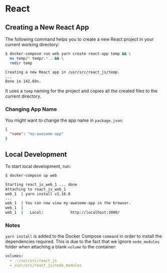 # React

## Creating a New React App

The following command helps you to create a new React project in your current
working directory:

```sh
$ docker-compose run web yarn create react-app temp && \
  mv temp/* temp/.* . && \
  rmdir temp

Creating a new React app in /usr/src/react_js/temp.
...
Done in 142.69s.
```

It uses a `temp` naming for the project and copies all the created files to the
current directory.

### Changing App Name

You might want to change the app name in `package.json`:

```json
{
  "name": "my-awesome-app"
}
```

## Local Development

To start local development, run:

```sh
$ docker-compose up web

Starting react_js_web_1 ... done
Attaching to react_js_web_1
web_1  | yarn install v1.16.0
...
web_1  | You can now view my-awesome-app in the browser.
web_1  |
web_1  |   Local:            http://localhost:3000/
```

### Notes

`yarn install` is added to the Docker Compose `command` in order to install the
dependencies required. This is due to the fact that we ignore `node_modules`
folder when attaching a blank `volume` to the container:

```yaml
volumes:
  - .:/usr/src/react_js
  - /usr/src/react_js/node_modules
```
